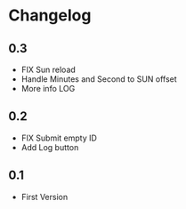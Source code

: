 # Changelog

## 0.3

- FIX Sun reload
- Handle Minutes and Second to SUN offset
- More info LOG

## 0.2

- FIX Submit empty ID
- Add Log button

## 0.1

- First Version
